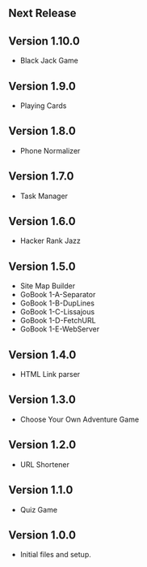
Next Release
-

Version 1.10.0
-
* Black Jack Game

Version 1.9.0
-
* Playing Cards

Version 1.8.0
-
* Phone Normalizer

Version 1.7.0
-
* Task Manager

Version 1.6.0
-
* Hacker Rank Jazz

Version 1.5.0
-
* Site Map Builder
* GoBook 1-A-Separator
* GoBook 1-B-DupLines
* GoBook 1-C-Lissajous
* GoBook 1-D-FetchURL
* GoBook 1-E-WebServer

Version 1.4.0
-
* HTML Link parser

Version 1.3.0
-
* Choose Your Own Adventure Game

Version 1.2.0
-
* URL Shortener

Version 1.1.0
-
* Quiz Game

Version 1.0.0
-
* Initial files and setup.
